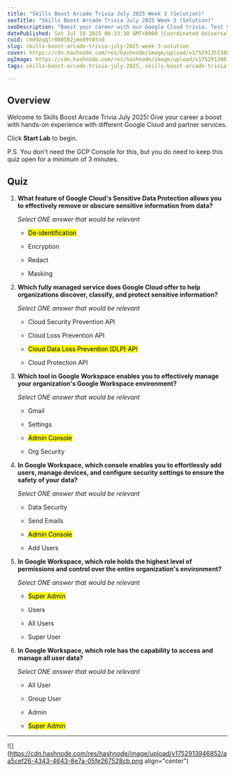 ```yaml
---
title: "Skills Boost Arcade Trivia July 2025 Week 3 (Solution)"
seoTitle: "Skills Boost Arcade Trivia July 2025 Week 3 (Solution)"
seoDescription: "Boost your career with our Google Cloud trivia. Test your knowledge on data protection and workspace management. Start the quiz now!"
datePublished: Sat Jul 19 2025 08:33:30 GMT+0000 (Coordinated Universal Time)
cuid: cmd9zqqlr000502jme89t0tnd
slug: skills-boost-arcade-trivia-july-2025-week-3-solution
cover: https://cdn.hashnode.com/res/hashnode/image/upload/v1752913553888/807153a3-bf3f-4fb2-ae77-aa5e7179b66a.png
ogImage: https://cdn.hashnode.com/res/hashnode/image/upload/v1752913967697/55637e44-340e-4ff6-a01c-aaa788d3e42d.png
tags: skills-boost-arcade-trivia-july-2025, skills-boost-arcade-trivia-july-2025-week-3-solution, skills-boost-arcade-trivia-july-2025-week-3

---
```


## Overview

Welcome to Skills Boost Arcade Trivia July 2025! Give your career a boost with hands-on experience with different Google Cloud and partner services.

Click **Start Lab** to begin.

P.S. You don't need the GCP Console for this, but you do need to keep this quiz open for a minimum of 3 minutes.

## Quiz

1. **What feature of Google Cloud's Sensitive Data Protection allows you to effectively remove or obscure sensitive information from data?**
    
    *Select ONE answer that would be relevant*
    
    * <mark>De-identification</mark>
        
    * Encryption
        
    * Redact
        
    * Masking
        
2. **Which fully managed service does Google Cloud offer to help organizations discover, classify, and protect sensitive information?**
    
    *Select ONE answer that would be relevant*
    
    * Cloud Security Prevention API
        
    * Cloud Loss Prevention API
        
    * <mark>Cloud Data Loss Prevention (DLP) API</mark>
        
    * Cloud Protection API
        
3. **Which tool in Google Workspace enables you to effectively manage your organization's Google Workspace environment?**
    
    *Select ONE answer that would be relevant*
    
    * Gmail
        
    * Settings
        
    * <mark>Admin Console</mark>
        
    * Org Security
        
4. **In Google Workspace, which console enables you to effortlessly add users, manage devices, and configure security settings to ensure the safety of your data?**
    
    *Select ONE answer that would be relevant*
    
    * Data Security
        
    * Send Emails
        
    * <mark>Admin Console</mark>
        
    * Add Users
        
5. **In Google Workspace, which role holds the highest level of permissions and control over the entire organization's environment?**
    
    *Select ONE answer that would be relevant*
    
    * <mark>Super Admin</mark>
        
    * Users
        
    * All Users
        
    * Super User
        
6. **In Google Workspace, which role has the capability to access and manage all user data?**
    
    *Select ONE answer that would be relevant*
    
    * All User
        
    * Group User
        
    * Admin
        
    * <mark>Super Admin</mark>
        

---

![](https://cdn.hashnode.com/res/hashnode/image/upload/v1752913946852/aa5cef26-4343-4643-8e7a-05fe267528cb.png align="center")